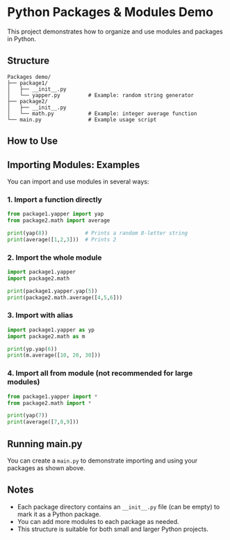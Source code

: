
# Python Packages & Modules Demo

This project demonstrates how to organize and use modules and packages in Python.

## Structure

```
Packages demo/
├── package1/
│   ├── __init__.py
│   └── yapper.py         # Example: random string generator
├── package2/
│   ├── __init__.py
│   └── math.py           # Example: integer average function
└── main.py               # Example usage script
```

## How to Use


## Importing Modules: Examples

You can import and use modules in several ways:

### 1. Import a function directly
```python
from package1.yapper import yap
from package2.math import average

print(yap(8))            # Prints a random 8-letter string
print(average([1,2,3]))  # Prints 2
```

### 2. Import the whole module
```python
import package1.yapper
import package2.math

print(package1.yapper.yap(5))
print(package2.math.average([4,5,6]))
```

### 3. Import with alias
```python
import package1.yapper as yp
import package2.math as m

print(yp.yap(6))
print(m.average([10, 20, 30]))
```

### 4. Import all from module (not recommended for large modules)
```python
from package1.yapper import *
from package2.math import *

print(yap(7))
print(average([7,8,9]))
```

## Running main.py
You can create a `main.py` to demonstrate importing and using your packages as shown above.

## Notes
- Each package directory contains an `__init__.py` file (can be empty) to mark it as a Python package.
- You can add more modules to each package as needed.
- This structure is suitable for both small and larger Python projects.

